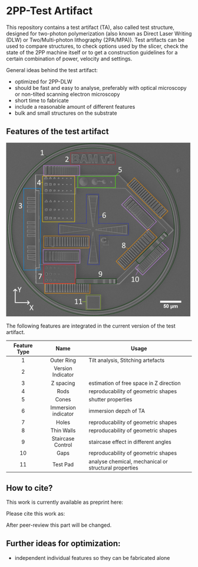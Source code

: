# 2PP-Test Artifact

This repository contains a test artifact (TA), also called test structure, designed for two-photon polymerization (also known as Direct Laser Writing (DLW) or Two/Multi-photon lithography (2PA/MPA)).
Test artifacts can be used to compare structures, to check options used by the slicer, check the state of the 2PP machine itself or to get a construction guidelines for a certain combination of power, velocity and settings.

General ideas behind the test artifact:

* optimized for 2PP-DLW
* should be fast and easy to analyse, preferably with optical microscopy or non-tilted scanning electron microscopy
* short time to fabricate
* include a reasonable amount of different features
* bulk and small structures on the substrate

## Features of the test artifact

<img src="FeatureOverview.png" width="500">


The following features are integrated in the current version of the test artifact.

| Feature Type | Name |Usage |
| :----: | :-------------: |------------- |
| 1  | Outer Ring  |Tilt analysis, Stitching artefacts |
| 2  | Version Indicator  |    |
| 3  | Z spacing  | estimation of free space in Z direction |
| 4  | Rods | reproducability of geometric shapes |
| 5  | Cones  | shutter properties |
| 6  | Immersion indicator  | immersion depzh of TA  |
| 7  | Holes  | reproducability of geometric shapes |
| 8  | Thin Walls  | reproducability of geometric shapes  |
| 9  | Staircase Control  | staircase effect in different angles |
| 10  | Gaps  | reproducability of geometric shapes |
| 11  | Test Pad  |  analyse chemical, mechanical or structural properties |


## How to cite?

This work is currently available as preprint here:

Please cite this work as:

After peer-review this part will be changed.

## Further ideas for optimization:

* independent individual features so they can be fabricated alone
